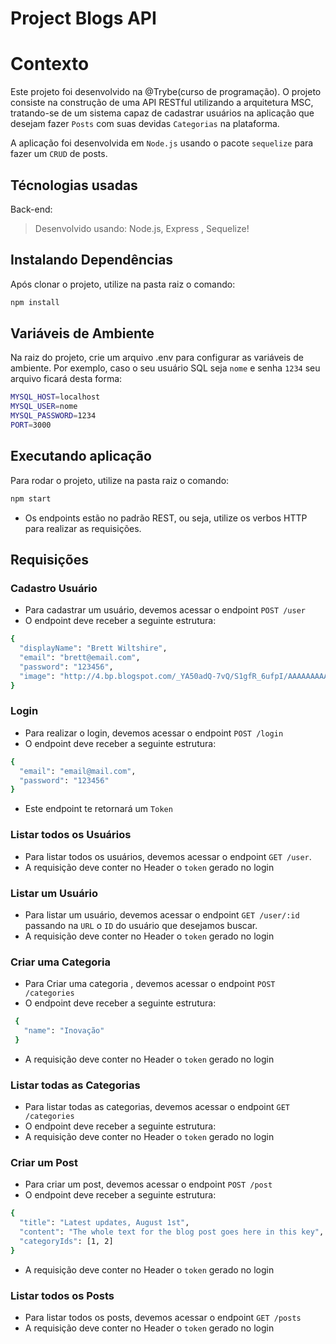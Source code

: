 # Project Blogs API
# Contexto
Este projeto foi desenvolvido na @Trybe(curso de programação). O projeto consiste na construção de uma API RESTful utilizando a arquitetura MSC, tratando-se de um sistema capaz de cadastrar usuários na aplicação que desejam fazer `Posts` com suas devidas `Categorias` na plataforma.

A aplicação foi desenvolvida em `Node.js` usando o pacote `sequelize` para fazer um `CRUD` de posts.

## Técnologias usadas

Back-end:
> Desenvolvido usando: Node.js, Express , Sequelize!

## Instalando Dependências

Após clonar o projeto, utilize na pasta raiz o comando:

```bash
npm install
```

## Variáveis de Ambiente

Na raiz do projeto, crie um arquivo .env para configurar as variáveis de ambiente. Por exemplo, caso o seu usuário SQL seja `nome` e senha `1234` seu arquivo ficará desta forma:

```bash
MYSQL_HOST=localhost
MYSQL_USER=nome
MYSQL_PASSWORD=1234
PORT=3000
```

## Executando aplicação

Para rodar o projeto, utilize na pasta raiz o comando:

```bash
npm start
```

* Os endpoints estão no padrão REST, ou seja, utilize os verbos HTTP para realizar as requisições.

## Requisições

### Cadastro Usuário

* Para cadastrar um usuário, devemos acessar o endpoint `POST /user`
* O endpoint deve receber a seguinte estrutura:
```bash
{
  "displayName": "Brett Wiltshire",
  "email": "brett@email.com",
  "password": "123456",
  "image": "http://4.bp.blogspot.com/_YA50adQ-7vQ/S1gfR_6ufpI/AAAAAAAAAAk/1ErJGgRWZDg/S45/brett.png"
}
```

### Login

* Para realizar o login, devemos acessar o endpoint `POST /login`
* O endpoint deve receber a seguinte estrutura:
```bash
{
  "email": "email@mail.com",
  "password": "123456"
}
```
* Este endpoint te retornará um `Token`

### Listar todos os Usuários

* Para listar todos os usuários, devemos acessar o endpoint `GET /user`.
* A requisição deve conter no Header o `token` gerado no login 

### Listar um Usuário

* Para listar um usuário, devemos acessar o endpoint `GET /user/:id` passando na `URL` o `ID` do usuário que desejamos buscar.
* A requisição deve conter no Header o `token` gerado no login 

### Criar uma Categoria

* Para Criar uma categoria , devemos acessar o endpoint `POST /categories`
* O endpoint deve receber a seguinte estrutura:
```bash
 {
   "name": "Inovação"
 }
```
* A requisição deve conter no Header o `token` gerado no login 

### Listar todas as Categorias

* Para listar todas as categorias, devemos acessar o endpoint `GET /categories`
* O endpoint deve receber a seguinte estrutura:
* A requisição deve conter no Header o `token` gerado no login 

### Criar um Post

* Para criar um post, devemos acessar o endpoint `POST /post`
* O endpoint deve receber a seguinte estrutura:
```bash
{
  "title": "Latest updates, August 1st",
  "content": "The whole text for the blog post goes here in this key",
  "categoryIds": [1, 2]
}
```
* A requisição deve conter no Header o `token` gerado no login 

### Listar todos os Posts

* Para listar todos os posts, devemos acessar o endpoint `GET /posts`
* A requisição deve conter no Header o `token` gerado no login 
